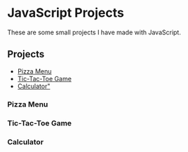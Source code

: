 <!DOCTYPE html>
<html lang="en">
  <body>
    <h1>JavaScript Projects</h1>
    <p>These are some small projects I have made with JavaScript.</p>
    <h2>Projects</h2>
    <ul>
      <li><a href="https://github.com/Layzon801/Javascript-Projects/tree/main/Basic-Javascript-Projects/Javascript_Projects/Pizza_Project">Pizza Menu</a></li>
      <li><a href="https://github.com/Layzon801/Javascript-Projects/tree/main/Basic-Javascript-Projects/TicTacToe">Tic-Tac-Toe Game</a></li>
      <li><a href="github.com/Layzon801/Javascript-Projects">Calculator"</a></li>
    </ul>
    <h3>Pizza Menu</h3>
    <p></p>
    <h3>Tic-Tac-Toe Game</h3>
    <p></p>
    <h3>Calculator</h3>
    <p></p>
  </body>
</html>

